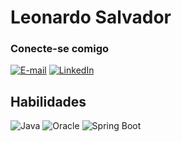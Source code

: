 #  Leonardo Salvador



### Conecte-se comigo

[![E-mail](https://img.shields.io/badge/-Email-000?style=for-the-badge&logo=microsoft-outlook&logoColor=E94D5F)](mailto:leosalvador.ernesto@gmail.com)
[![LinkedIn](https://img.shields.io/badge/-LinkedIn-000?style=for-the-badge&logo=linkedin&logoColor=30A3DC)](https://www.linkedin.com/in/leonardo-salvador-064859a3/)


## Habilidades
![Java](https://img.shields.io/badge/Java-E34F26?style=for-the-badge&logo=java&logoColor=white)
![Oracle](https://img.shields.io/badge/Oracle-1572B6?style=for-the-badge&logo=oracle&logoColor=white)
![Spring Boot](https://img.shields.io/badge/Oracle-1572B7?style=for-the-badge&logo=springboot&logoColor=white)



